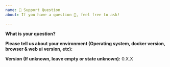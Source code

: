 ```yaml
---
name: 🤗 Support Question
about: If you have a question 💬, feel free to ask!

---
```


**What is your question?**

**Please tell us about your environment (Operating system, docker version, browser & web ui version, etc):**

**Version (If unknown, leave empty or state unknown):** 0.X.X